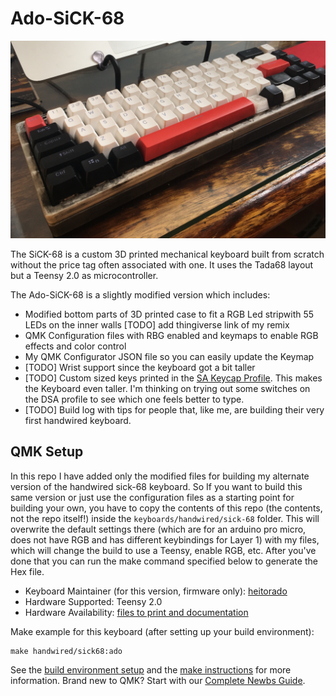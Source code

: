 # Ado-SiCK-68

![sick68](https://github.com/heitorado/ado-sick68/blob/main/build_log/a_keyboard_is_born.JPG?raw=true)

The SiCK-68 is a custom 3D printed mechanical keyboard built from scratch without the price tag often associated with one. It uses the Tada68 layout but a Teensy 2.0 as microcontroller.

The Ado-SiCK-68 is a slightly modified version which includes:
- Modified bottom parts of 3D printed case to fit a RGB Led stripwith 55 LEDs on the inner walls [TODO] add thingiverse link of my remix
- QMK Configuration files with RBG enabled and keymaps to enable RGB effects and color control
- My QMK Configurator JSON file so you can easily update the Keymap
- [TODO] Wrist support since the keyboard got a bit taller
- [TODO] Custom sized keys printed in the [SA Keycap Profile](https://i1.wp.com/thekeeblog.com/wp-content/uploads/2020/10/gtderEvan.png). This makes the Keyboard even taller. I'm thinking on trying out some switches on the DSA profile to see which one feels better to type.
- [TODO] Build log with tips for people that, like me, are building their very first handwired keyboard.

## QMK Setup
In this repo I have added only the modified files for building my alternate version of the handwired sick-68 keyboard. So If you want to build this same version or just use the configuration files as a starting point for building your own, you have to copy the contents of this repo (the contents, not the repo itself!) inside the `keyboards/handwired/sick-68` folder. This will overwrite the default settings there (which are for an arduino pro micro, does not have RGB and has different keybindings for Layer 1) with my files, which will change the build to use a Teensy, enable RGB, etc. After you've done that you can run the make command specified below to generate the Hex file.

* Keyboard Maintainer (for this version, firmware only): [heitorado](https://github.com/heitorado)
* Hardware Supported: Teensy 2.0
* Hardware Availability: [files to print and documentation](https://www.thingiverse.com/thing:3478494)

Make example for this keyboard (after setting up your build environment):

    make handwired/sick68:ado

See the [build environment setup](https://docs.qmk.fm/#/getting_started_build_tools) and the [make instructions](https://docs.qmk.fm/#/getting_started_make_guide) for more information. Brand new to QMK? Start with our [Complete Newbs Guide](https://docs.qmk.fm/#/newbs).
